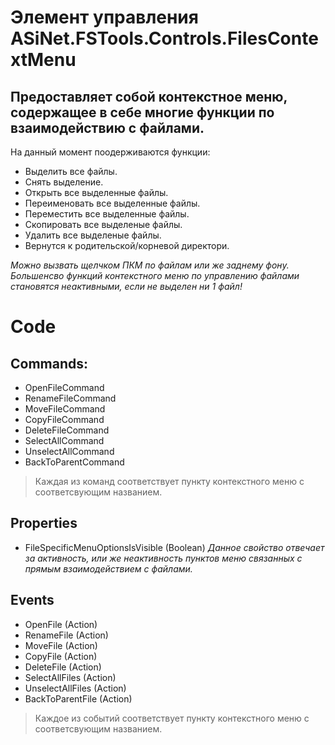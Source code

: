 # Элемент управления ASiNet.FSTools.Controls.FilesContextMenu
## Предоставляет собой контекстное меню, содержащее в себе многие функции по взаимодействию с файлами.

На данный момент поодерживаются функции:
* Выделить все файлы.
* Снять выделение.
* Открыть все выделенные файлы.
* Переименовать все выделенные файлы.
* Переместить все выделенные файлы.
* Скопировать все выделеные файлы.
* Удалить все выделеные файлы.
* Вернутся к родительской/корневой директори.

_Можно вызвать щелчком ПКМ по файлам или же заднему фону._  
_Большенсво функций контекстного меню по управлению файлами становятся неактивными, если не выделен ни 1 файл!_

# Code

## Commands:
* OpenFileCommand
* RenameFileCommand
* MoveFileCommand
* CopyFileCommand
* DeleteFileCommand
* SelectAllCommand
* UnselectAllCommand
* BackToParentCommand

> Каждая из команд соответствует пункту контекстного меню с соответсвующим названием.

## Properties
* FileSpecificMenuOptionsIsVisible (Boolean) _Данное свойство отвечает за активность, или же неактивность пунктов меню связанных с прямым взаимодействием с файлами._

## Events
* OpenFile (Action)
* RenameFile (Action)
* MoveFile (Action)
* CopyFile (Action)
* DeleteFile (Action)
* SelectAllFiles (Action)
* UnselectAllFiles (Action)
* BackToParentFile (Action)

> Каждое из событий соответствует пункту контекстного меню с соответсвующим названием.
